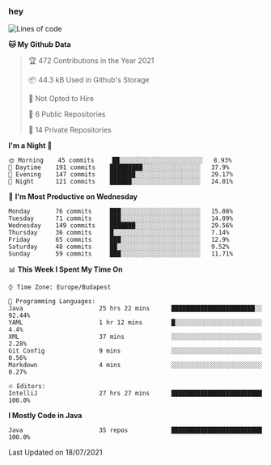 ### hey

<!--START_SECTION:waka-->
![Lines of code](https://img.shields.io/badge/From%20Hello%20World%20I%27ve%20Written-61857%20lines%20of%20code-blue)

**🐱 My Github Data** 

> 🏆 472 Contributions in the Year 2021
 > 
> 📦 44.3 kB Used in Github's Storage 
 > 
> 🚫 Not Opted to Hire
 > 
> 📜 6 Public Repositories 
 > 
> 🔑 14 Private Repositories  
 > 
**I'm a Night 🦉** 

```text
🌞 Morning    45 commits     ██░░░░░░░░░░░░░░░░░░░░░░░   8.93% 
🌆 Daytime    191 commits    █████████░░░░░░░░░░░░░░░░   37.9% 
🌃 Evening    147 commits    ███████░░░░░░░░░░░░░░░░░░   29.17% 
🌙 Night      121 commits    ██████░░░░░░░░░░░░░░░░░░░   24.01%

```
📅 **I'm Most Productive on Wednesday** 

```text
Monday       76 commits     ███░░░░░░░░░░░░░░░░░░░░░░   15.08% 
Tuesday      71 commits     ███░░░░░░░░░░░░░░░░░░░░░░   14.09% 
Wednesday    149 commits    ███████░░░░░░░░░░░░░░░░░░   29.56% 
Thursday     36 commits     █░░░░░░░░░░░░░░░░░░░░░░░░   7.14% 
Friday       65 commits     ███░░░░░░░░░░░░░░░░░░░░░░   12.9% 
Saturday     48 commits     ██░░░░░░░░░░░░░░░░░░░░░░░   9.52% 
Sunday       59 commits     ███░░░░░░░░░░░░░░░░░░░░░░   11.71%

```


📊 **This Week I Spent My Time On** 

```text
⌚︎ Time Zone: Europe/Budapest

💬 Programming Languages: 
Java                     25 hrs 22 mins      ███████████████████████░░   92.44% 
YAML                     1 hr 12 mins        █░░░░░░░░░░░░░░░░░░░░░░░░   4.4% 
XML                      37 mins             ░░░░░░░░░░░░░░░░░░░░░░░░░   2.28% 
Git Config               9 mins              ░░░░░░░░░░░░░░░░░░░░░░░░░   0.56% 
Markdown                 4 mins              ░░░░░░░░░░░░░░░░░░░░░░░░░   0.27%

🔥 Editors: 
IntelliJ                 27 hrs 27 mins      █████████████████████████   100.0%

```

**I Mostly Code in Java** 

```text
Java                     35 repos            █████████████████████████   100.0%

```



 Last Updated on 18/07/2021
<!--END_SECTION:waka-->
